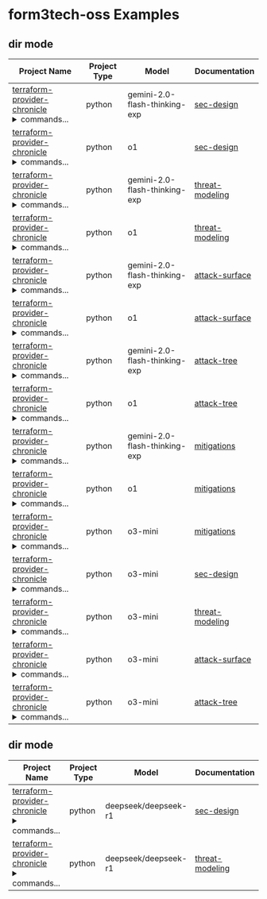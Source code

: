 # form3tech-oss Examples

## dir mode

| Project Name | Project Type | Model | Documentation |
| --- | --- | --- | --- |
| [terraform-provider-chronicle](https://github.com/form3tech-oss/terraform-provider-chronicle)<br/><details><summary>commands...</summary>```bash python ai_security_analyzer/app.py dir -t ../terraform-provider-chronicle/ -v -o examples/form3tech-oss/dir-sec-design-terraform-provider-chronicle-gemini-2.0-flash-thinking-exp.md --agent-model gemini-2.0-flash-thinking-exp --agent-temperature 0 --agent-prompt-type sec-design --agent-provider google -p go --include **/*.tf,**/*.tmpl,**/GNUmakefile```</details> | python | gemini-2.0-flash-thinking-exp | [sec-design](dir-sec-design-terraform-provider-chronicle-gemini-2.0-flash-thinking-exp.md) |
| [terraform-provider-chronicle](https://github.com/form3tech-oss/terraform-provider-chronicle)<br/><details><summary>commands...</summary>```bash python ai_security_analyzer/app.py dir -t ../terraform-provider-chronicle/ -v -o examples/form3tech-oss/dir-sec-design-terraform-provider-chronicle-o1.md --agent-model o1 --agent-temperature 1 --agent-prompt-type sec-design --agent-provider openai -p go --include **/*.tf,**/*.tmpl,**/GNUmakefile```</details> | python | o1 | [sec-design](dir-sec-design-terraform-provider-chronicle-o1.md) |
| [terraform-provider-chronicle](https://github.com/form3tech-oss/terraform-provider-chronicle)<br/><details><summary>commands...</summary>```bash python ai_security_analyzer/app.py dir -t ../terraform-provider-chronicle/ -v -o examples/form3tech-oss/dir-threat-modeling-terraform-provider-chronicle-gemini-2.0-flash-thinking-exp.md --agent-model gemini-2.0-flash-thinking-exp --agent-temperature 0 --agent-prompt-type threat-modeling --agent-provider google -p go --include **/*.tf,**/*.tmpl,**/GNUmakefile```</details> | python | gemini-2.0-flash-thinking-exp | [threat-modeling](dir-threat-modeling-terraform-provider-chronicle-gemini-2.0-flash-thinking-exp.md) |
| [terraform-provider-chronicle](https://github.com/form3tech-oss/terraform-provider-chronicle)<br/><details><summary>commands...</summary>```bash python ai_security_analyzer/app.py dir -t ../terraform-provider-chronicle/ -v -o examples/form3tech-oss/dir-threat-modeling-terraform-provider-chronicle-o1.md --agent-model o1 --agent-temperature 1 --agent-prompt-type threat-modeling --agent-provider openai -p go --include **/*.tf,**/*.tmpl,**/GNUmakefile```</details> | python | o1 | [threat-modeling](dir-threat-modeling-terraform-provider-chronicle-o1.md) |
| [terraform-provider-chronicle](https://github.com/form3tech-oss/terraform-provider-chronicle)<br/><details><summary>commands...</summary>```bash python ai_security_analyzer/app.py dir -t ../terraform-provider-chronicle/ -v -o examples/form3tech-oss/dir-attack-surface-terraform-provider-chronicle-gemini-2.0-flash-thinking-exp.md --agent-model gemini-2.0-flash-thinking-exp --agent-temperature 0 --agent-prompt-type attack-surface --agent-provider google -p go --include **/*.tf,**/*.tmpl,**/GNUmakefile```</details> | python | gemini-2.0-flash-thinking-exp | [attack-surface](dir-attack-surface-terraform-provider-chronicle-gemini-2.0-flash-thinking-exp.md) |
| [terraform-provider-chronicle](https://github.com/form3tech-oss/terraform-provider-chronicle)<br/><details><summary>commands...</summary>```bash python ai_security_analyzer/app.py dir -t ../terraform-provider-chronicle/ -v -o examples/form3tech-oss/dir-attack-surface-terraform-provider-chronicle-o1.md --agent-model o1 --agent-temperature 1 --agent-prompt-type attack-surface --agent-provider openai -p go --include **/*.tf,**/*.tmpl,**/GNUmakefile```</details> | python | o1 | [attack-surface](dir-attack-surface-terraform-provider-chronicle-o1.md) |
| [terraform-provider-chronicle](https://github.com/form3tech-oss/terraform-provider-chronicle)<br/><details><summary>commands...</summary>```bash python ai_security_analyzer/app.py dir -t ../terraform-provider-chronicle/ -v -o examples/form3tech-oss/dir-attack-tree-terraform-provider-chronicle-gemini-2.0-flash-thinking-exp.md --agent-model gemini-2.0-flash-thinking-exp --agent-temperature 0 --agent-prompt-type attack-tree --agent-provider google -p go --include **/*.tf,**/*.tmpl,**/GNUmakefile```</details> | python | gemini-2.0-flash-thinking-exp | [attack-tree](dir-attack-tree-terraform-provider-chronicle-gemini-2.0-flash-thinking-exp.md) |
| [terraform-provider-chronicle](https://github.com/form3tech-oss/terraform-provider-chronicle)<br/><details><summary>commands...</summary>```bash python ai_security_analyzer/app.py dir -t ../terraform-provider-chronicle/ -v -o examples/form3tech-oss/dir-attack-tree-terraform-provider-chronicle-o1.md --agent-model o1 --agent-temperature 1 --agent-prompt-type attack-tree --agent-provider openai -p go --include **/*.tf,**/*.tmpl,**/GNUmakefile```</details> | python | o1 | [attack-tree](dir-attack-tree-terraform-provider-chronicle-o1.md) |
| [terraform-provider-chronicle](https://github.com/form3tech-oss/terraform-provider-chronicle)<br/><details><summary>commands...</summary>```bash python ai_security_analyzer/app.py dir -t ../terraform-provider-chronicle/ -v -o examples/form3tech-oss/dir-mitigations-terraform-provider-chronicle-gemini-2.0-flash-thinking-exp.md --agent-model gemini-2.0-flash-thinking-exp --agent-temperature 0 --agent-prompt-type mitigations --agent-provider google -p go --include **/*.tf,**/*.tmpl,**/GNUmakefile```</details> | python | gemini-2.0-flash-thinking-exp | [mitigations](dir-mitigations-terraform-provider-chronicle-gemini-2.0-flash-thinking-exp.md) |
| [terraform-provider-chronicle](https://github.com/form3tech-oss/terraform-provider-chronicle)<br/><details><summary>commands...</summary>```bash python ai_security_analyzer/app.py dir -t ../terraform-provider-chronicle/ -v -o examples/form3tech-oss/dir-mitigations-terraform-provider-chronicle-o1.md --agent-model o1 --agent-temperature 1 --agent-prompt-type mitigations --agent-provider openai -p go --include **/*.tf,**/*.tmpl,**/GNUmakefile```</details> | python | o1 | [mitigations](dir-mitigations-terraform-provider-chronicle-o1.md) |
| [terraform-provider-chronicle](https://github.com/form3tech-oss/terraform-provider-chronicle)<br/><details><summary>commands...</summary>```bash python ai_security_analyzer/app.py dir -t ../terraform-provider-chronicle/ -v -o examples/form3tech-oss/dir-mitigations-terraform-provider-chronicle-o3-mini.md --agent-model o3-mini --agent-temperature 1 --agent-prompt-type mitigations --agent-provider openai -p go --include **/*.tf,**/*.tmpl,**/GNUmakefile```</details> | python | o3-mini | [mitigations](dir-mitigations-terraform-provider-chronicle-o3-mini.md) |
| [terraform-provider-chronicle](https://github.com/form3tech-oss/terraform-provider-chronicle)<br/><details><summary>commands...</summary>```bash python ai_security_analyzer/app.py dir -t ../terraform-provider-chronicle/ -v -o examples/form3tech-oss/dir-sec-design-terraform-provider-chronicle-o3-mini.md --agent-model o3-mini --agent-temperature 1 --agent-prompt-type sec-design --agent-provider openai -p go --include **/*.tf,**/*.tmpl,**/GNUmakefile```</details> | python | o3-mini | [sec-design](dir-sec-design-terraform-provider-chronicle-o3-mini.md) |
| [terraform-provider-chronicle](https://github.com/form3tech-oss/terraform-provider-chronicle)<br/><details><summary>commands...</summary>```bash python ai_security_analyzer/app.py dir -t ../terraform-provider-chronicle/ -v -o examples/form3tech-oss/dir-threat-modeling-terraform-provider-chronicle-o3-mini.md --agent-model o3-mini --agent-temperature 1 --agent-prompt-type threat-modeling --agent-provider openai -p go --include **/*.tf,**/*.tmpl,**/GNUmakefile```</details> | python | o3-mini | [threat-modeling](dir-threat-modeling-terraform-provider-chronicle-o3-mini.md) |
| [terraform-provider-chronicle](https://github.com/form3tech-oss/terraform-provider-chronicle)<br/><details><summary>commands...</summary>```bash python ai_security_analyzer/app.py dir -t ../terraform-provider-chronicle/ -v -o examples/form3tech-oss/dir-attack-surface-terraform-provider-chronicle-o3-mini.md --agent-model o3-mini --agent-temperature 1 --agent-prompt-type attack-surface --agent-provider openai -p go --include **/*.tf,**/*.tmpl,**/GNUmakefile```</details> | python | o3-mini | [attack-surface](dir-attack-surface-terraform-provider-chronicle-o3-mini.md) |
| [terraform-provider-chronicle](https://github.com/form3tech-oss/terraform-provider-chronicle)<br/><details><summary>commands...</summary>```bash python ai_security_analyzer/app.py dir -t ../terraform-provider-chronicle/ -v -o examples/form3tech-oss/dir-attack-tree-terraform-provider-chronicle-o3-mini.md --agent-model o3-mini --agent-temperature 1 --agent-prompt-type attack-tree --agent-provider openai -p go --include **/*.tf,**/*.tmpl,**/GNUmakefile```</details> | python | o3-mini | [attack-tree](dir-attack-tree-terraform-provider-chronicle-o3-mini.md) |
## dir mode

| Project Name | Project Type | Model | Documentation |
| --- | --- | --- | --- |
| [terraform-provider-chronicle](https://github.com/form3tech-oss/terraform-provider-chronicle)<br/><details><summary>commands...</summary>```bash python ai_security_analyzer/app.py dir -t ../terraform-provider-chronicle/ -v -o examples/form3tech-oss/dir-sec-design-terraform-provider-chronicle-deepseekdeepseek-r1.md --agent-model deepseek/deepseek-r1 --agent-temperature 0 --agent-prompt-type sec-design --agent-provider openrouter -p go --include **/*.tf,**/*.tmpl,**/GNUmakefile```</details> | python | deepseek/deepseek-r1 | [sec-design](dir-sec-design-terraform-provider-chronicle-deepseekdeepseek-r1.md) |
| [terraform-provider-chronicle](https://github.com/form3tech-oss/terraform-provider-chronicle)<br/><details><summary>commands...</summary>```bash python ai_security_analyzer/app.py dir -t ../terraform-provider-chronicle/ -v -o examples/form3tech-oss/dir-threat-modeling-terraform-provider-chronicle-deepseekdeepseek-r1.md --agent-model deepseek/deepseek-r1 --agent-temperature 0 --agent-prompt-type threat-modeling --agent-provider openrouter -p go --include **/*.tf,**/*.tmpl,**/GNUmakefile```</details> | python | deepseek/deepseek-r1 | [threat-modeling](dir-threat-modeling-terraform-provider-chronicle-deepseekdeepseek-r1.md) |
